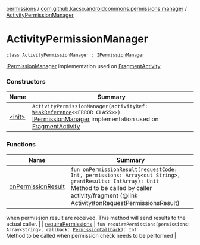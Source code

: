 [permissions](../../index.md) / [com.github.kacso.androidcommons.permissions.manager](../index.md) / [ActivityPermissionManager](.)

# ActivityPermissionManager

`class ActivityPermissionManager : `[`IPermissionManager`](../-i-permission-manager/index.md)

[IPermissionManager](../-i-permission-manager/index.md) implementation used on [FragmentActivity](#)

### Constructors

| Name | Summary |
|---|---|
| [&lt;init&gt;](-init-.md) | `ActivityPermissionManager(activityRef: `[`WeakReference`](http://docs.oracle.com/javase/8/docs/api/java/lang/ref/WeakReference.html)`<<ERROR CLASS>>)`<br>[IPermissionManager](../-i-permission-manager/index.md) implementation used on [FragmentActivity](#) |

### Functions

| Name | Summary |
|---|---|
| [onPermissionResult](on-permission-result.md) | `fun onPermissionResult(requestCode: Int, permissions: Array<out String>, grantResults: IntArray): Unit`<br>Method to be called by caller activity/fragment (@link Activity#onRequestPermissionsResult)
when permission result are received.
This method will send results to the actual caller. |
| [requirePermissions](require-permissions.md) | `fun requirePermissions(permissions: Array<String>, callback: `[`PermissionCallback`](../../com.github.kacso.androidcommons.permissions.callbacks/-permission-callback/index.md)`): Int`<br>Method to be called when permission check needs to be performed |

